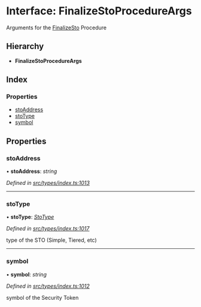 # Interface: FinalizeStoProcedureArgs

Arguments for the [FinalizeSto](../enums/_types_index_.proceduretype.md#finalizesto) Procedure

## Hierarchy

- **FinalizeStoProcedureArgs**

## Index

### Properties

- [stoAddress](_types_index_.finalizestoprocedureargs.md#stoaddress)
- [stoType](_types_index_.finalizestoprocedureargs.md#stotype)
- [symbol](_types_index_.finalizestoprocedureargs.md#symbol)

## Properties

### stoAddress

• **stoAddress**: _string_

_Defined in [src/types/index.ts:1013](https://github.com/PolymathNetwork/polymath-sdk/blob/c47ae7a/src/types/index.ts#L1013)_

---

### stoType

• **stoType**: _[StoType](../enums/_types_index_.stotype.md)_

_Defined in [src/types/index.ts:1017](https://github.com/PolymathNetwork/polymath-sdk/blob/c47ae7a/src/types/index.ts#L1017)_

type of the STO (Simple, Tiered, etc)

---

### symbol

• **symbol**: _string_

_Defined in [src/types/index.ts:1012](https://github.com/PolymathNetwork/polymath-sdk/blob/c47ae7a/src/types/index.ts#L1012)_

symbol of the Security Token
